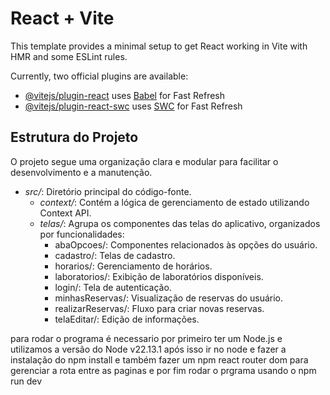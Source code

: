 # React + Vite

This template provides a minimal setup to get React working in Vite with HMR and some ESLint rules.

Currently, two official plugins are available:

- [@vitejs/plugin-react](https://github.com/vitejs/vite-plugin-react/blob/main/packages/plugin-react/README.md) uses [Babel](https://babeljs.io/) for Fast Refresh
- [@vitejs/plugin-react-swc](https://github.com/vitejs/vite-plugin-react-swc) uses [SWC](https://swc.rs/) for Fast Refresh

## Estrutura do Projeto

O projeto segue uma organização clara e modular para facilitar o desenvolvimento e a manutenção.  

- *src/*: Diretório principal do código-fonte.  
  - *context/*: Contém a lógica de gerenciamento de estado utilizando Context API.  
  - *telas/*: Agrupa os componentes das telas do aplicativo, organizados por funcionalidades:  
    - abaOpcoes/: Componentes relacionados às opções do usuário.  
    - cadastro/: Telas de cadastro.  
    - horarios/: Gerenciamento de horários.  
    - laboratorios/: Exibição de laboratórios disponíveis.  
    - login/: Tela de autenticação.  
    - minhasReservas/: Visualização de reservas do usuário.  
    - realizarReservas/: Fluxo para criar novas reservas.  
    - telaEditar/: Edição de informações.


para rodar o programa é necessario por primeiro ter um Node.js e utilizamos a versão do Node v22.13.1
após isso ir no node e fazer a instalação do npm install e também fazer um npm react router dom para gerenciar a rota entre as paginas
e por fim rodar o prgrama usando o npm run dev

